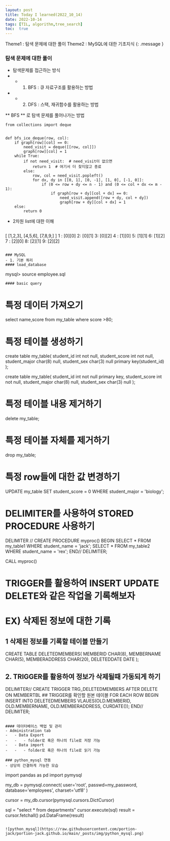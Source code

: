 ```yaml
---
layout: post
title: Today I learned(2022_10_14)
date: 2022-10-14
tags: [TIL, algorithm,tree_search]
toc:  true
---
```

Theme1 : 탐색 문제에 대한 풀이
Theme2 : MySQL에 대한 기초지식
{: .message }

### 탐색 문제에 대한 풀이
- 탐색문제를 접근하는 방식
-   - 1. BFS : 큐 자료구조를 활용하는 방법
-   - 2. DFS : 스택, 재귀함수를 활용하는 방법


** BFS ** 로 탐색 문제를 풀어나가는 방법

```
from collections import deque


def bfs_ice_deque(row, col):
    if graph[row][col] == 0:
        need_visit = deque([[row, col]])
        graph[row][col] = 1
    while True:
        if not need_visit:  # need_visit이 없으면
            return 1  # 여기서 더 찾지않고 종료
        else:
            row, col = need_visit.popleft()
            for dx, dy in [[0, 1], [0, -1], [1, 0], [-1, 0]]:
                if (0 <= row + dy <= n - 1) and (0 <= col + dx <= m - 1):
                    if graph[row + dy][col + dx] == 0:
                        need_visit.append([row + dy, col + dy])
                        graph[row + dy][col + dx] = 1
    else:
        return 0
```

- 2차원 list에 대한 이해

    ```
[
[1,2,3],
[4,5,6],
[7,8,9,]
]
1 : [0][0] 2: [0][1] 3: [0][2]
4 : [1][0] 5: [1][1] 6: [1][2]
7 : [2][0] 8: [2][1] 9: [2][2]
```

### MySQL
- 1. 기본 쿼리
#### load_database
```
mysql> source employee.sql
```
#### basic query

```

# 특정 데이터 가져오기
select name,score from my_table where score >80;


# 특정 테이블 생성하기
create table my_table(
  student_id int not null,
  student_score int not null,
  student_major char(8)  null,
  student_sex char(3) null
primary key(student_id)
);

create table my_table(
  student_id int not null primary key,
  student_score int not null,
  student_major char(8)  null,
  student_sex char(3) null
);


# 특정 테이블 내용 제거하기
delete my_table;


# 특정 테이블 자체를 제거하기
drop my_table;


# 특정 row들에 대한 값 변경하기
UPDATE my_table SET student_score = 0 WHERE student_major = 'biology';


# DELIMITER를 사용하여 STORED PROCEDURE 사용하기
DELIMITER //
CREATE PROCEDURE myproc()
BEGIN
    SELECT * FROM my_table1 WHERE student_name = 'jack';
    SELECT * FROM my_table2 WHERE student_name = 'rex';
END//
DELIMITER;

CALL myproc()


# TRIGGER를 활용하여 INSERT UPDATE DELETE와 같은 작업을 기록해보자
# EX) 삭제된 정보에 대한 기록

## 1 삭제된 정보를 기록할 테이블 만들기
CREATE TABLE DELETEDMEMBERS(
  MEMBERID CHAR(8),
  MEMBERNAME CHAR(5),
  MEMBERADDRESS CHAR(20),
  DELETEDDATE DATE
);

## 2. TRIGGER를 활용하여 정보가 삭제될때 가동되게 하기
DELIMITER//
CREATE TRIGGER TRG_DELETEDMEMBERS
    AFTER DELETE
    ON MEMBERTBL ## TRIGGER를 확인할 원본 테이블
    FOR EACH ROW
BEGIN
  INSERT INTO DELETEDMEMBERS
    VLAUES(OLD.MEMBERID, OLD.MEMBERNAME, OLD.MEMBERADDRESS, CURDATE());
END//
DELIMITER;
```

#### 데이터베이스 백업 및 관리
- Administration tab
-   - Data Export
-   -   - folder로 혹은 하나의 file로 저장 가능
-   - Data import
-   -   - folder로 혹은 하나의 file로 읽기 가능

### python_mysql 연동
- 상당히 간결하게 가능한 모습
```
import pandas as pd
import pymysql

my_db = pymysql.connect(
    user='root',
    passwd=my_password,
    database='employees',
    charset='utf8'
)

cursor = my_db.cursor(pymysql.cursors.DictCursor)

sql = "select * from departments"
cursor.execute(sql)
result = cursor.fetchall()
pd.DataFrame(result)
```

![python_mysql](https://raw.githubusercontent.com/portion-jack/portion-jack.github.io/main/_posts/img/python_mysql.png)
